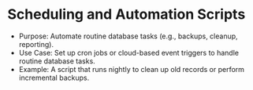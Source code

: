 # Scheduling and Automation Scripts

-   Purpose: Automate routine database tasks (e.g., backups, cleanup, reporting).
-   Use Case: Set up cron jobs or cloud-based event triggers to handle routine database tasks.
-   Example: A script that runs nightly to clean up old records or perform incremental backups.
